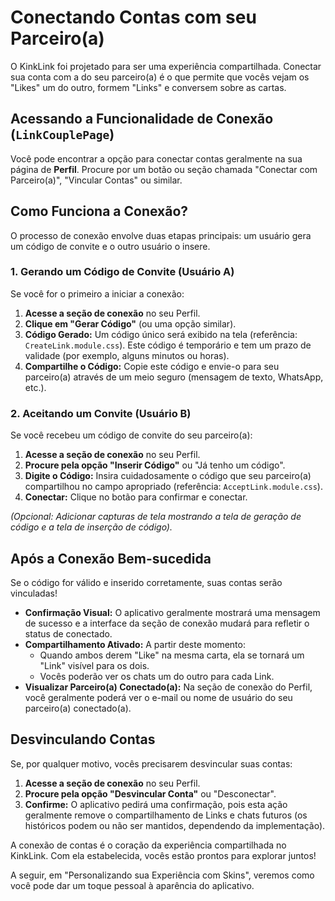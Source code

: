 # Conectando Contas com seu Parceiro(a)

O KinkLink foi projetado para ser uma experiência compartilhada. Conectar sua conta com a do seu parceiro(a) é o que permite que vocês vejam os "Likes" um do outro, formem "Links" e conversem sobre as cartas.

## Acessando a Funcionalidade de Conexão (`LinkCouplePage`)

Você pode encontrar a opção para conectar contas geralmente na sua página de **Perfil**. Procure por um botão ou seção chamada "Conectar com Parceiro(a)", "Vincular Contas" ou similar.

## Como Funciona a Conexão?

O processo de conexão envolve duas etapas principais: um usuário gera um código de convite e o outro usuário o insere.

### 1. Gerando um Código de Convite (Usuário A)

Se você for o primeiro a iniciar a conexão:

1.  **Acesse a seção de conexão** no seu Perfil.
2.  **Clique em "Gerar Código"** (ou uma opção similar).
3.  **Código Gerado:** Um código único será exibido na tela (referência: `CreateLink.module.css`). Este código é temporário e tem um prazo de validade (por exemplo, alguns minutos ou horas).
4.  **Compartilhe o Código:** Copie este código e envie-o para seu parceiro(a) através de um meio seguro (mensagem de texto, WhatsApp, etc.).

### 2. Aceitando um Convite (Usuário B)

Se você recebeu um código de convite do seu parceiro(a):

1.  **Acesse a seção de conexão** no seu Perfil.
2.  **Procure pela opção "Inserir Código"** ou "Já tenho um código".
3.  **Digite o Código:** Insira cuidadosamente o código que seu parceiro(a) compartilhou no campo apropriado (referência: `AcceptLink.module.css`).
4.  **Conectar:** Clique no botão para confirmar e conectar.

*(Opcional: Adicionar capturas de tela mostrando a tela de geração de código e a tela de inserção de código).*

## Após a Conexão Bem-sucedida

Se o código for válido e inserido corretamente, suas contas serão vinculadas!

*   **Confirmação Visual:** O aplicativo geralmente mostrará uma mensagem de sucesso e a interface da seção de conexão mudará para refletir o status de conectado.
*   **Compartilhamento Ativado:** A partir deste momento:
    *   Quando ambos derem "Like" na mesma carta, ela se tornará um "Link" visível para os dois.
    *   Vocês poderão ver os chats um do outro para cada Link.
*   **Visualizar Parceiro(a) Conectado(a):** Na seção de conexão do Perfil, você geralmente poderá ver o e-mail ou nome de usuário do seu parceiro(a) conectado(a).

## Desvinculando Contas

Se, por qualquer motivo, vocês precisarem desvincular suas contas:

1.  **Acesse a seção de conexão** no seu Perfil.
2.  **Procure pela opção "Desvincular Conta"** ou "Desconectar".
3.  **Confirme:** O aplicativo pedirá uma confirmação, pois esta ação geralmente remove o compartilhamento de Links e chats futuros (os históricos podem ou não ser mantidos, dependendo da implementação).

A conexão de contas é o coração da experiência compartilhada no KinkLink. Com ela estabelecida, vocês estão prontos para explorar juntos!

A seguir, em "Personalizando sua Experiência com Skins", veremos como você pode dar um toque pessoal à aparência do aplicativo.
